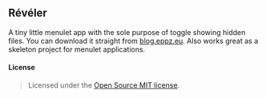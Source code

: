 ## Révéler

A tiny little menulet app with the sole purpose of toggle showing hidden files. You can download it straight from [blog.eppz.eu](http://eppz.eu/blog/show-hidden-files-mac-osx/). Also works great as a skeleton project for menulet applications.


#### License
> Licensed under the [Open Source MIT license](http://en.wikipedia.org/wiki/MIT_License).

